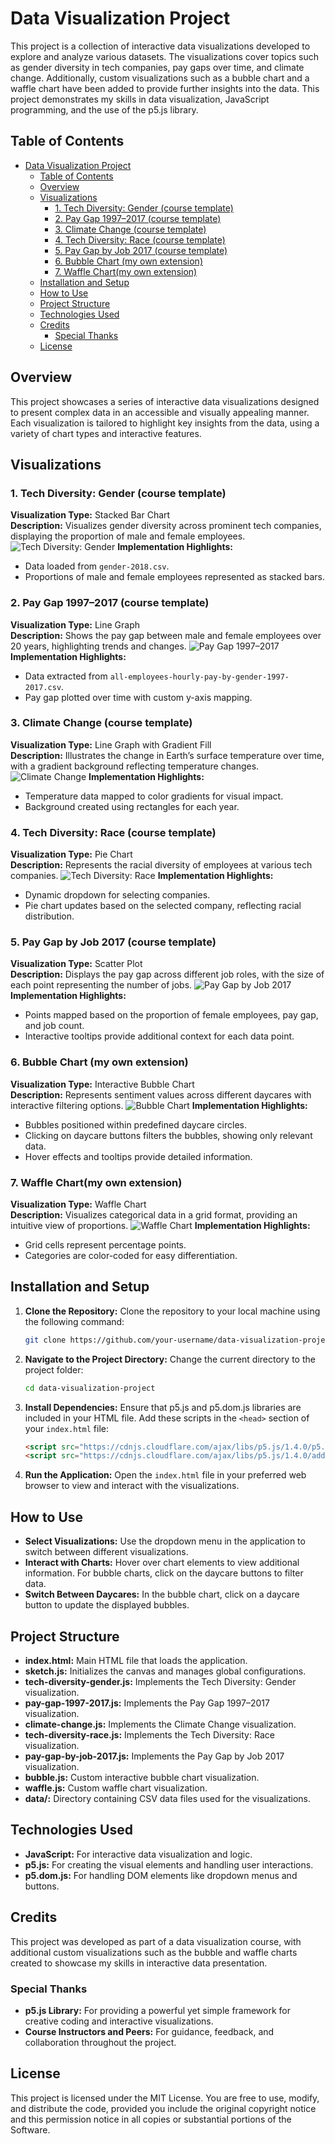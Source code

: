 # Data Visualization Project

This project is a collection of interactive data visualizations developed to explore and analyze various datasets. The visualizations cover topics such as gender diversity in tech companies, pay gaps over time, and climate change. Additionally, custom visualizations such as a bubble chart and a waffle chart have been added to provide further insights into the data. This project demonstrates my skills in data visualization, JavaScript programming, and the use of the p5.js library.

## Table of Contents

- [Data Visualization Project](#data-visualization-project)
  - [Table of Contents](#table-of-contents)
  - [Overview](#overview)
  - [Visualizations](#visualizations)
    - [1. Tech Diversity: Gender (course template)](#1-tech-diversity-gender-course-template)
    - [2. Pay Gap 1997–2017 (course template)](#2-pay-gap-19972017-course-template)
    - [3. Climate Change (course template)](#3-climate-change-course-template)
    - [4. Tech Diversity: Race (course template)](#4-tech-diversity-race-course-template)
    - [5. Pay Gap by Job 2017 (course template)](#5-pay-gap-by-job-2017-course-template)
    - [6. Bubble Chart (my own extension)](#6-bubble-chart-my-own-extension)
    - [7. Waffle Chart(my own extension)](#7-waffle-chartmy-own-extension)
  - [Installation and Setup](#installation-and-setup)
  - [How to Use](#how-to-use)
  - [Project Structure](#project-structure)
  - [Technologies Used](#technologies-used)
  - [Credits](#credits)
    - [Special Thanks](#special-thanks)
  - [License](#license)

## Overview

This project showcases a series of interactive data visualizations designed to present complex data in an accessible and visually appealing manner. Each visualization is tailored to highlight key insights from the data, using a variety of chart types and interactive features.

## Visualizations

### 1. Tech Diversity: Gender (course template)
**Visualization Type:** Stacked Bar Chart  
**Description:** Visualizes gender diversity across prominent tech companies, displaying the proportion of male and female employees.  
![Tech Diversity: Gender](./assets/piechart.PNG)
**Implementation Highlights:**
- Data loaded from `gender-2018.csv`.
- Proportions of male and female employees represented as stacked bars.


### 2. Pay Gap 1997–2017 (course template)
**Visualization Type:** Line Graph  
**Description:** Shows the pay gap between male and female employees over 20 years, highlighting trends and changes.
![Pay Gap 1997–2017](./assets/stackedbar(2).PNG)
**Implementation Highlights:**
- Data extracted from `all-employees-hourly-pay-by-gender-1997-2017.csv`.
- Pay gap plotted over time with custom y-axis mapping.

### 3. Climate Change (course template)
**Visualization Type:** Line Graph with Gradient Fill  
**Description:** Illustrates the change in Earth’s surface temperature over time, with a gradient background reflecting temperature changes.
![Climate Change](./assets/linewithgradientfill.PNG)
**Implementation Highlights:**
- Temperature data mapped to color gradients for visual impact.
- Background created using rectangles for each year.

### 4. Tech Diversity: Race (course template)
**Visualization Type:** Pie Chart  
**Description:** Represents the racial diversity of employees at various tech companies.
![Tech Diversity: Race](./assets/piechart.PNG)
**Implementation Highlights:**
- Dynamic dropdown for selecting companies.
- Pie chart updates based on the selected company, reflecting racial distribution.

### 5. Pay Gap by Job 2017 (course template)
**Visualization Type:** Scatter Plot  
**Description:** Displays the pay gap across different job roles, with the size of each point representing the number of jobs.
![Pay Gap by Job 2017](./assets/scatterplot.PNG)
**Implementation Highlights:**
- Points mapped based on the proportion of female employees, pay gap, and job count.
- Interactive tooltips provide additional context for each data point.

### 6. Bubble Chart (my own extension)
**Visualization Type:** Interactive Bubble Chart  
**Description:** Represents sentiment values across different daycares with interactive filtering options.
![Bubble Chart](./assets/bubbleChart.PNG)
**Implementation Highlights:**
- Bubbles positioned within predefined daycare circles.
- Clicking on daycare buttons filters the bubbles, showing only relevant data.
- Hover effects and tooltips provide detailed information.

### 7. Waffle Chart(my own extension)
**Visualization Type:** Waffle Chart  
**Description:** Visualizes categorical data in a grid format, providing an intuitive view of proportions.
![Waffle Chart](./assets/wafflechart.PNG)
**Implementation Highlights:**
- Grid cells represent percentage points.
- Categories are color-coded for easy differentiation.

## Installation and Setup

1. **Clone the Repository:**
   Clone the repository to your local machine using the following command:
   ```bash
   git clone https://github.com/your-username/data-visualization-project.git
   ```

2. **Navigate to the Project Directory:**
   Change the current directory to the project folder:
   ```bash
   cd data-visualization-project
   ```

3. **Install Dependencies:**
   Ensure that p5.js and p5.dom.js libraries are included in your HTML file. Add these scripts in the `<head>` section of your `index.html` file:
   ```html
   <script src="https://cdnjs.cloudflare.com/ajax/libs/p5.js/1.4.0/p5.js"></script>
   <script src="https://cdnjs.cloudflare.com/ajax/libs/p5.js/1.4.0/addons/p5.dom.js"></script>
   ```

4. **Run the Application:**
   Open the `index.html` file in your preferred web browser to view and interact with the visualizations.

## How to Use

- **Select Visualizations:** Use the dropdown menu in the application to switch between different visualizations.
- **Interact with Charts:** Hover over chart elements to view additional information. For bubble charts, click on the daycare buttons to filter data.
- **Switch Between Daycares:** In the bubble chart, click on a daycare button to update the displayed bubbles.

## Project Structure

- **index.html:** Main HTML file that loads the application.
- **sketch.js:** Initializes the canvas and manages global configurations.
- **tech-diversity-gender.js:** Implements the Tech Diversity: Gender visualization.
- **pay-gap-1997-2017.js:** Implements the Pay Gap 1997–2017 visualization.
- **climate-change.js:** Implements the Climate Change visualization.
- **tech-diversity-race.js:** Implements the Tech Diversity: Race visualization.
- **pay-gap-by-job-2017.js:** Implements the Pay Gap by Job 2017 visualization.
- **bubble.js:** Custom interactive bubble chart visualization.
- **waffle.js:** Custom waffle chart visualization.
- **data/:** Directory containing CSV data files used for the visualizations.

## Technologies Used

- **JavaScript:** For interactive data visualization and logic.
- **p5.js:** For creating the visual elements and handling user interactions.
- **p5.dom.js:** For handling DOM elements like dropdown menus and buttons.

## Credits

This project was developed as part of a data visualization course, with additional custom visualizations such as the bubble and waffle charts created to showcase my skills in interactive data presentation.

### Special Thanks
- **p5.js Library:** For providing a powerful yet simple framework for creative coding and interactive visualizations.
- **Course Instructors and Peers:** For guidance, feedback, and collaboration throughout the project.

## License

This project is licensed under the MIT License. You are free to use, modify, and distribute the code, provided you include the original copyright notice and this permission notice in all copies or substantial portions of the Software.
